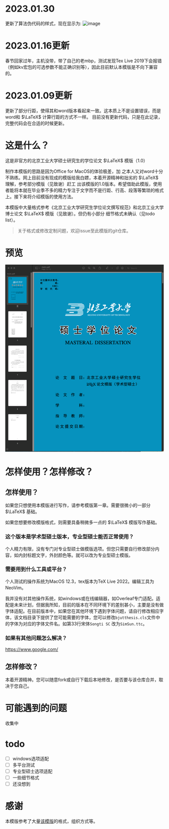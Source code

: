 # 2023.01.30

更新了算法伪代码的样式，现在显示为:
<img width="148" alt="image" src="https://user-images.githubusercontent.com/98371836/215377556-dad6ea7c-c8b9-4cee-b417-c57f84358af2.png">

# 2023.01.16更新

春节回家过年，主机没带，带了自己的老mbp，测试发现Tex Live 2019下会报错（例如kv宏包的可选参数不能正确识别等），因此目前默认本模版是不向下兼容的。

# 2023.01.09更新

更新了部分行距，使得其和word版本看起来一致。这本质上不是设置错误，而是word和 $\LaTeX$ 计算行距的方式不一样。
目前没有更新代码，只是在此记录，完整代码会在合适的时候更新。

# 这是什么？

这是非官方的北京工业大学硕士研究生的学位论文 $\LaTeX$ 模版（1.0）

制作本模版的思路是因为Office for MacOS的体验极差，加
之本人又对word十分不熟练。网上目前没有现成的模版给我白嫖，本着开源精神和拙劣的 $\LaTeX$ 理解，参考部分模版（见致谢）赶工
出该模版的1.0版本。希望借助此模版，使用者能将本就在毕业季不多的精力专注于文字而不是行距、行高、段落等繁琐的格式上。接下来将介绍模版的使用方法。

本模版中大量格式参考《北京工业大学研究生学位论文撰写规范》和北京工业大学博士论文 $\LaTeX$ 模版（见致谢）。但仍有小部分
细节格式未确认（见todo list）。

> 关于格式或修改定制问题，欢迎issue至此模版的git仓库。

# 预览

![](preview.png)

# 怎样使用？怎样修改？

## 怎样使用？

如果您只想使用本模版进行写作，请参考模版第一章。需要很微小的一部分 $\LaTeX$ 基础。

如果您想要修改模版格式，则需要具备稍微多一点的 $\LaTeX$ 模版写作基础。

### 这个版本是学术型硕士版本，专业型硕士能否正常使用？

个人精力有限，没有专门对专业型硕士做模版选项。但您只需要自行修改部分内容，如内封标题文字，外封颜色等。就可以改为专业型硕士模版。

### 需要用到什么工具或平台？

个人测试的操作系统为MacOS 12.3，tex版本为TeX Live 2022。编辑工具为NeoVim。

我并没有对其他操作系统，如windows或在线编辑器，如Overleaf专门适配。适配是未来计划，但据我所知，目前的版本在不同环境下的差别甚小，主要是没有做字体适配。在目前版本中，如果您在其他环境下遇到字体问题，请自行修改相应字体，该文档目录下提供了您可能需要的字体，您可以修改`bjutthesis.cls`文件中的字体为对应的字体文件名。如第33行宋体`Songti SC` 改为`SimSun.ttc`。

### 如果有其他问题怎么解决？

https://www.google.com/

## 怎样修改？

本着开源精神。您可以随意fork或自行下载后本地修改，是否要与该仓库合并，取决于您自己。

# 可能遇到的问题

收集中

# todo

- [ ] windows选项适配
- [ ] 多平台测试
- [ ] 专业型硕士选项适配
- [ ] 一些细节格式
- [ ] 还没想到

# 感谢

本模版参考了大量[该模版](https://github.com/fisherxt/bjutthesis)的格式，组织方式等。
